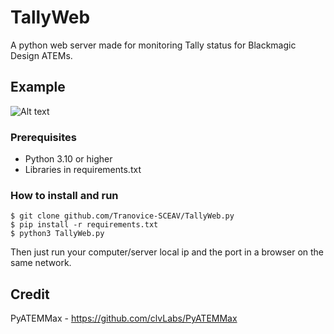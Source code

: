 # TallyWeb

A python web server made for monitoring Tally status for Blackmagic Design ATEMs.
## Example
![Alt text](https://i.imgur.com/MVDRqmE.png)

### Prerequisites

* Python 3.10 or higher
* Libraries in requirements.txt

### How to install and run

```
$ git clone github.com/Tranovice-SCEAV/TallyWeb.py
$ pip install -r requirements.txt
$ python3 TallyWeb.py
```
Then just run your computer/server local ip and the port in a browser on the same network.
## Credit
PyATEMMax - https://github.com/clvLabs/PyATEMMax